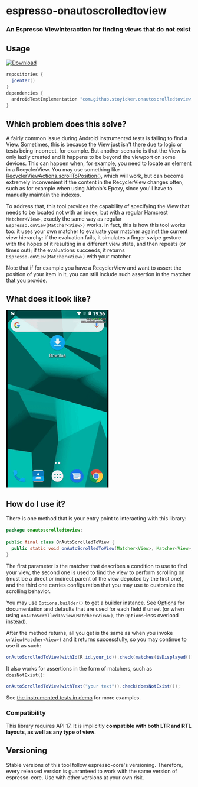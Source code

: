 # espresso-onautoscrolledtoview
### An Espresso ViewInteraction for finding views that do not exist

## Usage
[ ![Download](https://api.bintray.com/packages/stoyicker/espresso-onautoscrolledtoview/library/images/download.svg) ](https://search.maven.org/search?q=g:com.github.stoyicker.onautoscrolledtoview)
```groovy
repositories {
  jcenter()
}
dependencies {
  androidTestImplementation "com.github.stoyicker.onautoscrolledtoview:library:<version>"
}
```

## Which problem does this solve?
A fairly common issue during Android instrumented tests is failing to find a View. Sometimes, this 
is because the View just isn't there due to logic or tests being incorrect, for example. But another
scenario is that the View is only lazily created and it happens to be beyond the viewport on some 
devices. This can happen when, for example, you need to locate an element in a RecyclerView. You may
use something like [RecyclerViewActions.scrollToPosition()](https://developer.android.com/reference/androidx/test/espresso/contrib/RecyclerViewActions),
which will work, but can become extremely inconvenient if the content in the RecyclerView changes
often, such as for example when using Airbnb's Epoxy, since you'll have to manually maintain the
indexes.

To address that, this tool provides the capability of specifying the View that needs to be located
not with an index, but with a regular Hamcrest `Matcher<View>`, exactly the same way as regular
`Espresso.onView(Matcher<View>)` works. In fact, this is how this tool works too: it uses your own
matcher to evaluate your matcher against the current view hierarchy: if the evaluation fails, it
simulates a finger swipe gesture with the hopes of it resulting in a different view state, and then 
repeats (or times out); if the evaluations succeeds, it returns `Espresso.onView(Matcher<View>)` 
with your matcher.

Note that if for example you have a RecyclerView and want to assert the position of your item in it,
you can still include such assertion in the matcher that you provide. 

## What does it look like?
![Demo gif](demo.gif)

## How do I use it?
There is one method that is your entry point to interacting with this library:

```java
package onautoscrolledtoview;

public final class OnAutoScrolledToView {
  public static void onAutoScrolledToView(Matcher<View>, Matcher<View>, Options)
}
```

The first parameter is the matcher that describes a condition to use to find your view, the second 
one is used to find the view to perform scrolling on (must be a direct or indirect parent of the
view depicted by the first one), and the third one carries configuration that you may use to 
customize the scrolling behavior.

You may use `Options.builder()` to get a builder instance. See [Options](library/src/main/java/onautoscrolledtoview/OnAutoScrolledToView.java#L24)
for documentation and defaults that are used for each field if unset (or when using 
`onAutoScrolledToView(Matcher<View>)`, the `Options`-less overload instead).

After the method returns, all you get is the same as when you invoke `onView(Matcher<View>)` 
and it returns successfully, so you may continue to use it as such:

```java
onAutoScrolledToView(withId(R.id.your_id)).check(matches(isDisplayed()));
```

It also works for assertions in the form of matchers, such as `doesNotExist()`:

```java
onAutoScrolledToView(withText("your text")).check(doesNotExist());
```

See [the instrumented tests in demo](demo/src/androidTest/java/onautoscrolledtoview/demo) for more
examples.

### Compatibility
This library requires API 17. It is implicitly __compatible with both LTR and RTL layouts, as well 
as any type of view__.

## Versioning
Stable versions of this tool follow espresso-core's versioning. Therefore, every released version is
guaranteed to work with the same version of espresso-core. Use with other versions at your own risk.
